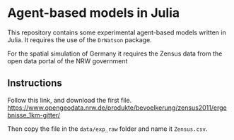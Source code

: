 # Agent-based models in Julia

This repository contains some experimental agent-based models written in Julia.
It requires the use of the `DrWatson` package.

For the spatial simulation of Germany it requires the Zensus data from the
open data portal of the NRW government


## Instructions
Follow this link, and download the first file.
https://www.opengeodata.nrw.de/produkte/bevoelkerung/zensus2011/ergebnisse_1km-gitter/

Then copy the file in the `data/exp_raw` folder and name it `Zensus.csv`.
